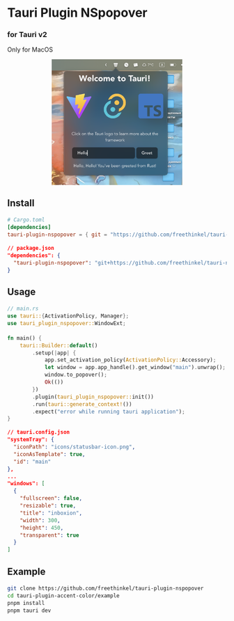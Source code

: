 # Tauri Plugin NSpopover

### for Tauri v2

Only for MacOS

<div style="display: flex; justify-content: center;">
  <img src="./screenshots/example.png" width="300"/>
</div>

## Install

```toml
# Cargo.toml
[dependencies]
tauri-plugin-nspopover = { git = "https://github.com/freethinkel/tauri-nspopover-plugin.git" }
```

```json
// package.json
"dependencies": {
  "tauri-plugin-nspopover": "git+https://github.com/freethinkel/tauri-nspopover-plugin#tauri-beta/v2"
}
```

## Usage

```rust
// main.rs
use tauri::{ActivationPolicy, Manager};
use tauri_plugin_nspopover::WindowExt;

fn main() {
    tauri::Builder::default()
        .setup(|app| {
            app.set_activation_policy(ActivationPolicy::Accessory);
            let window = app.app_handle().get_window("main").unwrap();
            window.to_popover();
            Ok(())
        })
        .plugin(tauri_plugin_nspopover::init())
        .run(tauri::generate_context!())
        .expect("error while running tauri application");
}
```

```json
// tauri.config.json
"systemTray": {
  "iconPath": "icons/statusbar-icon.png",
  "iconAsTemplate": true,
  "id": "main"
},
...
"windows": [
  {
    "fullscreen": false,
    "resizable": true,
    "title": "inboxion",
    "width": 300,
    "height": 450,
    "transparent": true
  }
]
```

## Example

```sh
git clone https://github.com/freethinkel/tauri-plugin-nspopover
cd tauri-plugin-accent-color/example
pnpm install
pnpm tauri dev
```
